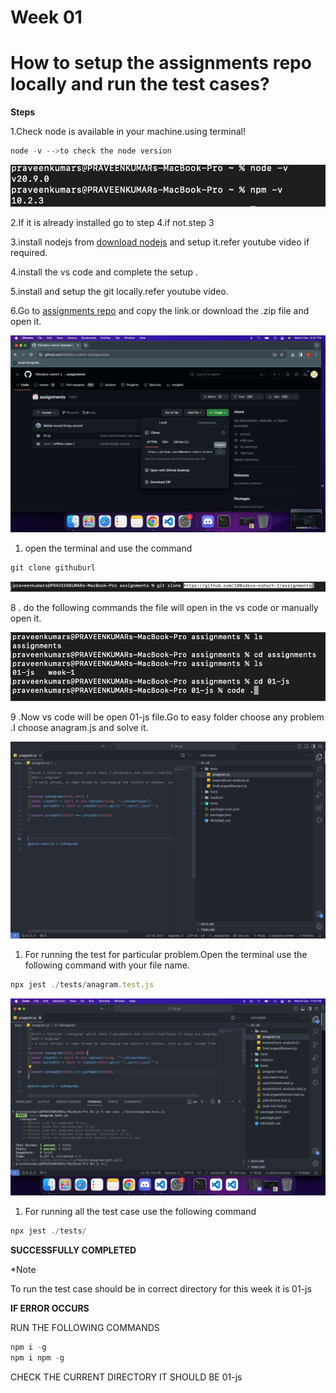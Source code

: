 # Week 01

# How to setup the assignments repo locally and run the test cases?

**Steps**

1.Check node is available in your machine.using terminal!

```jsx
node -v -->to check the node version
```

![Screenshot 2023-12-06 at 6.44.09 PM.png](Week-01/Screenshot_2023-12-06_at_6.44.09_PM.png)

2.If it is already installed go to step 4.if not.step 3

3.install nodejs from [download nodejs](https://nodejs.org/en) and setup it.refer youtube video if required.

4.install the vs code and complete the setup .

5.install and setup the git locally.refer youtube video. 

6.Go to [assignments repo](https://github.com/100xdevs-cohort-2/assignments) and copy the link.or download the .zip file and open it.

![Screenshot 2023-12-06 at 6.52.07 PM.png](Week-01/Screenshot_2023-12-06_at_6.52.07_PM.png)

1. open the terminal and use the command 

```jsx
git clone githuburl
```

![Screenshot 2023-12-06 at 6.58.58 PM.png](Week-01/Screenshot_2023-12-06_at_6.58.58_PM.png)

8 . do the following commands the file will open in the vs code or manually open it.

 

![Screenshot 2023-12-06 at 7.01.02 PM.png](Week-01/Screenshot_2023-12-06_at_7.01.02_PM.png)

9 .Now vs code will be open 01-js file.Go to easy folder choose any problem .I choose anagram.js and solve it.

![Screenshot 2023-12-06 at 7.49.10 PM.png](Week-01/Screenshot_2023-12-06_at_7.49.10_PM.png)

1. For running the test for particular problem.Open the terminal use the following command with your file name.

```jsx
npx jest ./tests/anagram.test.js
```

![Screenshot 2023-12-06 at 7.53.48 PM.png](Week-01/Screenshot_2023-12-06_at_7.53.48_PM.png)

1. For running all the test case use the following command

```jsx
npx jest ./tests/
```

**SUCCESSFULLY COMPLETED**

*Note 

To run the test case should be in correct directory for this week it is 01-js

**IF ERROR OCCURS**

RUN THE FOLLOWING COMMANDS

```jsx
npm i -g
npm i npm -g
```

CHECK THE CURRENT DIRECTORY IT SHOULD BE 01-js